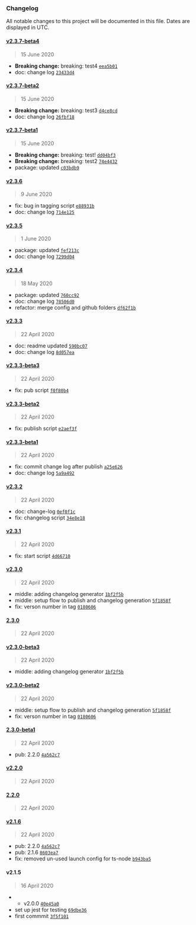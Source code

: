 ### Changelog

All notable changes to this project will be documented in this file. Dates are displayed in UTC.

#### [v2.3.7-beta4](https://github.com/saostad/node-typescript-starter/compare/v2.3.7-beta2...v2.3.7-beta4)

> 15 June 2020

- **Breaking change:** breaking: test4 [`eea5b01`](https://github.com/saostad/node-typescript-starter/commit/eea5b01beda63e6acfaab61ddf70e26e0af24d31)
- doc: change log [`23433d4`](https://github.com/saostad/node-typescript-starter/commit/23433d4a8e95f7ad5cb9d08969faf95bdce94399)

#### [v2.3.7-beta2](https://github.com/saostad/node-typescript-starter/compare/v2.3.7-beta1...v2.3.7-beta2)

> 15 June 2020

- **Breaking change:** breaking: test3 [`d4ce8cd`](https://github.com/saostad/node-typescript-starter/commit/d4ce8cdd913124e7172b74f3b47df43c16e6cb4f)
- doc: change log [`26fbf18`](https://github.com/saostad/node-typescript-starter/commit/26fbf1879436656212b78ffa4884291cb2d59328)

#### [v2.3.7-beta1](https://github.com/saostad/node-typescript-starter/compare/v2.3.6...v2.3.7-beta1)

> 15 June 2020

- **Breaking change:** breaking: test! [`dd04bf3`](https://github.com/saostad/node-typescript-starter/commit/dd04bf30d332f46093cc0d47971929e1de126543)
- **Breaking change:** breaking: test2 [`74e4432`](https://github.com/saostad/node-typescript-starter/commit/74e44320caeaffe8c5e9ae858d05484ffc88b63c)
- package: updated [`c03bdb9`](https://github.com/saostad/node-typescript-starter/commit/c03bdb90205160a1879e9fd0cbbb57fefaa0b93b)

#### [v2.3.6](https://github.com/saostad/node-typescript-starter/compare/v2.3.5...v2.3.6)

> 9 June 2020

- fix: bug in tagging script [`e88931b`](https://github.com/saostad/node-typescript-starter/commit/e88931b603d2b12a467aadaa8d93dbe09960b56a)
- doc: change log [`714e125`](https://github.com/saostad/node-typescript-starter/commit/714e125c3c41803808d4d02eca65e5d4b17d4d51)

#### [v2.3.5](https://github.com/saostad/node-typescript-starter/compare/v2.3.4...v2.3.5)

> 1 June 2020

- package: updated [`fef213c`](https://github.com/saostad/node-typescript-starter/commit/fef213c2595e280f1834bc290c0b22c5e7ae7d57)
- doc: change log [`7299d04`](https://github.com/saostad/node-typescript-starter/commit/7299d0456d686706f85639d6a27b439cd32bb5dc)

#### [v2.3.4](https://github.com/saostad/node-typescript-starter/compare/v2.3.3...v2.3.4)

> 18 May 2020

- package: updated [`760cc92`](https://github.com/saostad/node-typescript-starter/commit/760cc921fcde57dc1b2ff760c6eb5a688d6defac)
- doc: change log [`78506d0`](https://github.com/saostad/node-typescript-starter/commit/78506d0bec4629752c050794904b48cf6aff537e)
- refactor: merge config and github folders [`df62f1b`](https://github.com/saostad/node-typescript-starter/commit/df62f1b74bb0add11a739a8fdd0ac5517b791b4e)

#### [v2.3.3](https://github.com/saostad/node-typescript-starter/compare/v2.3.3-beta3...v2.3.3)

> 22 April 2020

- doc: readme updated [`590bc07`](https://github.com/saostad/node-typescript-starter/commit/590bc07fe4a5b30962184cbc75631504297adc9f)
- doc: change log [`8d057ea`](https://github.com/saostad/node-typescript-starter/commit/8d057ead7ede89424ae1cc6c2e41fa54497c65a9)

#### [v2.3.3-beta3](https://github.com/saostad/node-typescript-starter/compare/v2.3.3-beta2...v2.3.3-beta3)

> 22 April 2020

- fix: pub script [`f0f80b4`](https://github.com/saostad/node-typescript-starter/commit/f0f80b41ab88d2c7d6da381f9c115659a2808109)

#### [v2.3.3-beta2](https://github.com/saostad/node-typescript-starter/compare/v2.3.3-beta1...v2.3.3-beta2)

> 22 April 2020

- fix: publish script [`e2aef3f`](https://github.com/saostad/node-typescript-starter/commit/e2aef3f476c504cb7d98bca1207e4ae079d09ed9)

#### [v2.3.3-beta1](https://github.com/saostad/node-typescript-starter/compare/v2.3.2...v2.3.3-beta1)

> 22 April 2020

- fix: commit change log after publish [`a25e626`](https://github.com/saostad/node-typescript-starter/commit/a25e62639cfccc06907586f08457363448ea34cc)
- doc: change log [`5a9a492`](https://github.com/saostad/node-typescript-starter/commit/5a9a4929041236ced038890e40341ef61136ec2e)

#### [v2.3.2](https://github.com/saostad/node-typescript-starter/compare/v2.3.1...v2.3.2)

> 22 April 2020

- doc: change-log [`0ef0f1c`](https://github.com/saostad/node-typescript-starter/commit/0ef0f1ca75dd3639c2bb6b485f0661cdc5689380)
- fix: changelog script [`34e8e18`](https://github.com/saostad/node-typescript-starter/commit/34e8e18e6e323c160e20bdd475b3665297fb9f93)

#### [v2.3.1](https://github.com/saostad/node-typescript-starter/compare/v2.3.0...v2.3.1)

> 22 April 2020

- fix: start script [`4d66710`](https://github.com/saostad/node-typescript-starter/commit/4d66710d61dec0aa8cd8107793cad65a53e1f9ea)

#### [v2.3.0](https://github.com/saostad/node-typescript-starter/compare/2.3.0...v2.3.0)

> 22 April 2020

- middle: adding changelog generator [`1bf2f5b`](https://github.com/saostad/node-typescript-starter/commit/1bf2f5b8e7707fd519a6e320d0aec1c6ea477e7a)
- middle: setup flow to publish and changelog generation [`5f1858f`](https://github.com/saostad/node-typescript-starter/commit/5f1858fedd932d5cfb00d0da7c799ef0e750522d)
- fix: verson number in tag [`0180606`](https://github.com/saostad/node-typescript-starter/commit/01806064cdcd32d9659565c910c2f56b5ab8e767)

#### [2.3.0](https://github.com/saostad/node-typescript-starter/compare/v2.3.0-beta3...2.3.0)

> 22 April 2020

#### [v2.3.0-beta3](https://github.com/saostad/node-typescript-starter/compare/v2.3.0-beta2...v2.3.0-beta3)

> 22 April 2020

- middle: adding changelog generator [`1bf2f5b`](https://github.com/saostad/node-typescript-starter/commit/1bf2f5b8e7707fd519a6e320d0aec1c6ea477e7a)

#### [v2.3.0-beta2](https://github.com/saostad/node-typescript-starter/compare/2.3.0-beta1...v2.3.0-beta2)

> 22 April 2020

- middle: setup flow to publish and changelog generation [`5f1858f`](https://github.com/saostad/node-typescript-starter/commit/5f1858fedd932d5cfb00d0da7c799ef0e750522d)
- fix: verson number in tag [`0180606`](https://github.com/saostad/node-typescript-starter/commit/01806064cdcd32d9659565c910c2f56b5ab8e767)

#### [2.3.0-beta1](https://github.com/saostad/node-typescript-starter/compare/v2.2.0...2.3.0-beta1)

> 22 April 2020

- pub: 2.2.0 [`4a562c7`](https://github.com/saostad/node-typescript-starter/commit/4a562c70f9695adc00e454ceafea22f3653a3ee4)

#### [v2.2.0](https://github.com/saostad/node-typescript-starter/compare/2.2.0...v2.2.0)

> 22 April 2020

#### [2.2.0](https://github.com/saostad/node-typescript-starter/compare/v2.1.6...2.2.0)

> 22 April 2020

#### [v2.1.6](https://github.com/saostad/node-typescript-starter/compare/v2.1.5...v2.1.6)

> 22 April 2020

- pub: 2.2.0 [`4a562c7`](https://github.com/saostad/node-typescript-starter/commit/4a562c70f9695adc00e454ceafea22f3653a3ee4)
- pub: 2.1.6 [`8603ea7`](https://github.com/saostad/node-typescript-starter/commit/8603ea7f5cade7641472281c16c77db08ccefe19)
- fix: removed un-used launch config for ts-node [`b943ba5`](https://github.com/saostad/node-typescript-starter/commit/b943ba57cb7b9ae0d30906af5a0a206e0005c170)

#### v2.1.5

> 16 April 2020

- - v2.0.0 [`40e45a0`](https://github.com/saostad/node-typescript-starter/commit/40e45a015ca9263aaae984aabc871f50118f0b26)
- set up jest for testing [`69dbe36`](https://github.com/saostad/node-typescript-starter/commit/69dbe36790b445a877a134bcc43f863fc880467f)
- first commmit [`3f5f101`](https://github.com/saostad/node-typescript-starter/commit/3f5f101eaa8a29ce4b25cd16aad619a291fe4f98)
